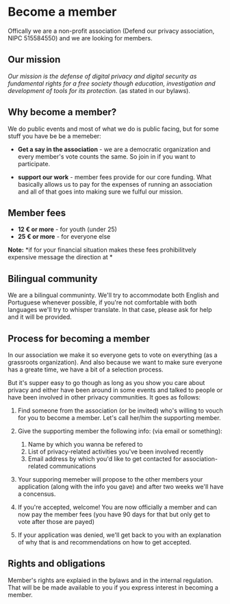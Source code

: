 # Become a member

Offically we are a non-profit association (Defend our privacy
association, NIPC 515584550) and we are looking for members.

## Our mission

*Our mission is the defense of digital privacy and digital security as
fundamental rights for a free society though education, investigation
and development of tools for its protection.* (as stated in our bylaws).

## Why become a member?

We do public events and most of what we do is public facing, but for
some stuff you have be be a memeber:

* **Get a say in the association** - we are a democratic organization
  and every member's vote counts the same. So join in if you want to
  participate.

* **support our work** - member fees provide for our core
  funding. What basically allows us to pay for the expenses of running
  an association and all of that goes into making sure we fulful our
  mission.


## Member fees

* **12 € or more** - for youth (under 25)
* **25 € or more** - for everyone else

**Note:** *if for your financial situation makes these fees
prohibilitvely expensive message the direction at *

## Bilingual community

We are a bilingual communinty. We'll try to accommodate both English
and Portuguese whenever possible, if you're not comfortable with both
languages we'll try to whisper translate. In that case, please ask for
help and it will be provided.

## Process for becoming a member

In our association we make it so everyone gets to vote on everything
(as a grassroots organization). And also because we want to make sure
everyone has a greate time, we have a bit of a selection process.

But it's supper easy to go though as long as you show you care about
privacy and either have been around in some events and talked to
people or have been involved in other privacy communities. It goes as
follows:

1. Find someone from the association (or be invited) who's willing to
   vouch for you to become a member. Let's call her/him the supporting
   member.

2. Give the supporting member the following info: (via email or something):
   1. Name by which you wanna be refered to
   2. List of privacy-related activities you've been involved recently
   3. Email address by which you'd like to get contacted for association-related communications
   
3. Your supporing memeber will propose to the other members your
   application (along with the info you gave) and after two weeks
   we'll have a concensus.

4. If you're accepted, welcome! You are now officially a member and
   can now pay the member fees (you have 90 days for that but only get
   to vote after those are payed)

5. If your application was denied, we'll get back to you with an
   explanation of why that is and recommendations on how to get
   accepted.

## Rights and obligations

Member's rights are explaied in the bylaws and in the internal
regulation. That will be be made available to you if you express
interest in becoming a member.
